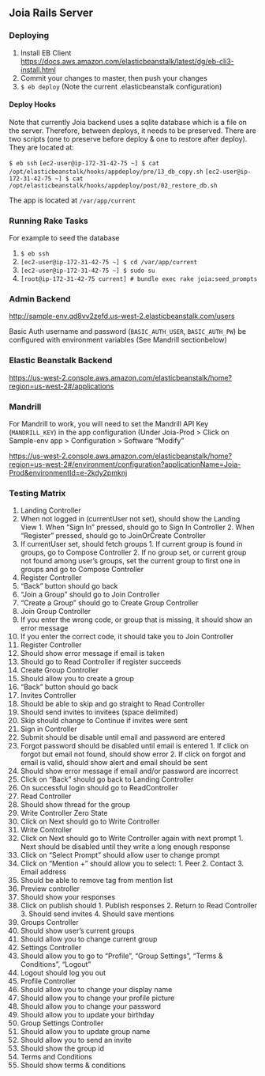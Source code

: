 ## Joia Rails Server

### Deploying
1.  Install EB Client https://docs.aws.amazon.com/elasticbeanstalk/latest/dg/eb-cli3-install.html
2.  Commit your changes to master, then push your changes
3.  `$ eb deploy` (Note the current .elasticbeanstalk configuration)

#### Deploy Hooks

Note that currently Joia backend uses a sqlite database which is a file on the server.  Therefore, between deploys, it needs to be preserved.  There are two scripts (one to preserve before deploy & one to restore after deploy).  They are located at:

`$ eb ssh`
`[ec2-user@ip-172-31-42-75 ~] $ cat /opt/elasticbeanstalk/hooks/appdeploy/pre/13_db_copy.sh`
`[ec2-user@ip-172-31-42-75 ~] $ cat /opt/elasticbeanstalk/hooks/appdeploy/post/02_restore_db.sh`

The app is located at `/var/app/current`

### Running Rake Tasks

For example to seed the database

1.  `$ eb ssh`
2.  `[ec2-user@ip-172-31-42-75 ~] $ cd /var/app/current`
3.  `[ec2-user@ip-172-31-42-75 ~] $ sudo su`
4.  `[root@ip-172-31-42-75 current] # bundle exec rake joia:seed_prompts`

### Admin Backend

http://sample-env.qd8vv2zefd.us-west-2.elasticbeanstalk.com/users

Basic Auth username and password (`BASIC_AUTH_USER`, `BASIC_AUTH_PW`) be configured with environment variables (See Mandrill sectionbelow)

### Elastic Beanstalk Backend

https://us-west-2.console.aws.amazon.com/elasticbeanstalk/home?region=us-west-2#/applications

### Mandrill

For Mandrill to work, you will need to set the Mandrill API Key (`MANDRILL_KEY`) in the app configuration (Under Joia-Prod > Click on Sample-env app > Configuration > Software “Modify”

https://us-west-2.console.aws.amazon.com/elasticbeanstalk/home?region=us-west-2#/environment/configuration?applicationName=Joia-Prod&environmentId=e-2kdy2pmknj

### Testing Matrix
1.  Landing Controller
  1.  When not logged in (currentUser not set), should show the Landing View
    1.  When “Sign In” pressed, should go to Sign In Controller
    2.  When “Register” pressed, should go to JoinOrCreate Controller
  2. If currentUser set, should fetch groups
    1.  If current group is found in groups, go to Compose Controller
    2. If no group set, or current group not found among user’s groups, set the current group to first one in groups and go to Compose Controller
2.  Register Controller
  1.  “Back” button should go back
  2.  “Join a Group” should go to Join Controller
  3.  “Create a Group” should go to Create Group Controller
3.  Join Group Controller
  1.  If you enter the wrong code, or group that is missing, it should show an error message
  2.  If you enter the correct code, it should take you to Join Controller
4.  Register Controller
  1.  Should show error message if email is taken
  2.  Should go to Read Controller if register succeeds
5.  Create Group Controller
  1.  Should allow you to create a group
  2.  “Back” button should go back
6.  Invites Controller
  1.  Should be able to skip and go straight to Read Controller
  2.  Should send invites to invitees (space delimited)
  3.  Skip should change to Continue if invites were sent
7.  Sign in Controller
  1.  Submit should be disable until email and password are entered
  2.  Forgot password should be disabled until email is entered
    1.  If click on forgot but email not found, should show error
    2.  If click on forgot and email is valid, should show alert and email should be sent
  3.  Should show error message if email and/or password are incorrect
  4.  Click on “Back” should go back to Landing Controller
  5.  On successful login should go to ReadController
8.  Read Controller
  1.  Should show thread for the group
9.  Write Controller Zero State
  1.  Click on Next should go to Write Controller
10.  Write Controller
  1.  Click on Next should go to Write Controller again with next prompt
    1.  Next should be disabled until they write a long enough response
  2.  Click on “Select Prompt” should allow user to change prompt
  3.  Click on “Mention +” should allow you to select:
    1.  Peer
    2.  Contact
    3.  Email address
  4.  Should be able to remove tag from mention list
11.  Preview controller
  1.  Should show your responses
  2.  Click on publish should
    1.  Publish responses
    2.  Return to Read Controller
    3.  Should send invites
    4.  Should save mentions
12.  Groups Controller
  1.  Should show user’s current groups
  2.  Should allow you to change current group
13.  Settings Controller
  1. Should allow you to go to “Profile”, “Group Settings”, “Terms & Conditions”, “Logout”
  2.  Logout should log you out
14.  Profile Controller
  1.  Should allow you to change your display name
  2.  Should allow you to change your profile picture
  3.  Should allow you to change your password
  4.  Should allow you to update your birthday
15.  Group Settings Controller
  1.  Should allow you to update group name
  2.  Should allow you to send an invite
  3.  Should show the group id
16.  Terms and Conditions
  1.  Should show terms & conditions
